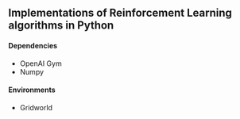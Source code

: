 ## Implementations of Reinforcement Learning algorithms in Python


#### Dependencies

- OpenAI Gym
- Numpy


#### Environments

- Gridworld




